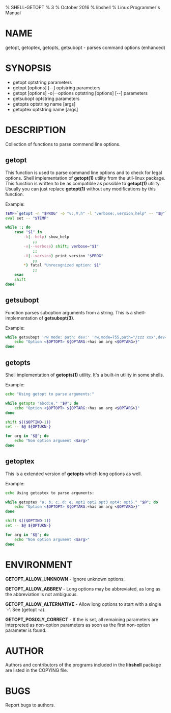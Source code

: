 % SHELL-GETOPT
% 3
% October 2016
% libshell
% Linux Programmer's Manual

# NAME #

getopt, getoptex, getopts, getsubopt - parses command options (enhanced)

# SYNOPSIS #

- getopt optstring parameters
- getopt [options] [--] optstring parameters
- getopt [options] -o|--options optstring [options] [--] parameters
- getsubopt optstring parameters
- getopts optstring name [args]
- getoptex optstring name [args]

# DESCRIPTION #
Collection of functions to parse commend line options.

## getopt ##
This function is used to parse command line options and to check for legal options.
Shell implementation of **getopt(1)** utility from the util-linux package. This
function is written to be as compatible as possible to **getopt(1)** utility. Usually
you can just replace **getopt(1)** without any modifications by this function.

Example:
```bash
TEMP=`getopt -n "$PROG" -o "v:,V,h" -l "verbose:,version,help" -- "$@"` || show_usage
eval set -- "$TEMP"

while :; do
    case "$1" in
        -h|--help) show_help
            ;;
        -v|--verbose) shift; verbose="$1"
            ;;
        -V|--version) print_version "$PROG"
            ;;
        *) fatal "Unrecognized option: $1"
            ;;
    esac
    shift
done
```

## getsubopt ##
Function parses suboption arguments from a string. This is a shell-implementation of **getsubopt(3)**.

Example:
```bash
while getsubopt 'rw mode: path: dev:' 'rw,mode=755,path="/zzz xxx",dev=/dev/zzz'; do
    echo "Option <$OPTOPT> ${OPTARG:+has an arg <$OPTARG>}"
done
```

## getopts ##
Shell implementation of **getopts(1)** utility. It's a built-in utility in some shells.

Example:
```bash
echo "Using getopt to parse arguments:"

while getopts "abcd:e." "$@"; do
    echo "Option <$OPTOPT> ${OPTARG:+has an arg <$OPTARG>}"
done

shift $(($OPTIND-1))
set -- $@ ${OPTUKN-}

for arg in "$@"; do
    echo "Non option argument <$arg>"
done
```

## getoptex ##
This is a extended version of **getopts** which long options as well.

Example:
```bash
echo Using getoptex to parse arguments:

while getoptex "a; b; c; d: e. opt1 opt2 opt3 opt4: opt5." "$@"; do
    echo "Option <$OPTOPT> ${OPTARG:+has an arg <$OPTARG>}"
done

shift $(($OPTIND-1))
set -- $@ ${OPTUKN-}

for arg in "$@"; do
    echo "Non option argument <$arg>"
done
```

# ENVIRONMENT #

**GETOPT_ALLOW_UNKNOWN** - Ignore unknown options.

**GETOPT_ALLOW_ABBREV** - Long options may be abbreviated, as long as the abbreviation is not ambiguous.

**GETOPT_ALLOW_ALTERNATIVE** - Allow long options to start with a single `-'. See (getopt -a).

**GETOPT_POSIXLY_CORRECT** - If the is set, all remaining parameters are interpreted as non-option
parameters as soon as the first non-option parameter is found.

# AUTHOR #
Authors and contributors of the programs included in the **libshell** package are listed
in the COPYING file.

# BUGS #
Report bugs to authors.

